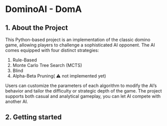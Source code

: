 # DominoAI - DomA

## 1. About the Project
This Python-based project is an implementation of the classic domino game, allowing players to challenge a sophisticated AI opponent. The AI comes equipped with four distinct strategies:
  1. Rule-Based
  2. Monte Carlo Tree Search (MCTS)
  3. Blind
  4. Alpha-Beta Pruning( :warning: not implemented yet)
   
Users can customize the parameters of each algorithm to modify the AI’s behavior and tailor the difficulty or strategic depth of the game.
The project supports both casual and analytical gameplay, you can let AI compete with another AI.

## 2. Getting started
  
   
